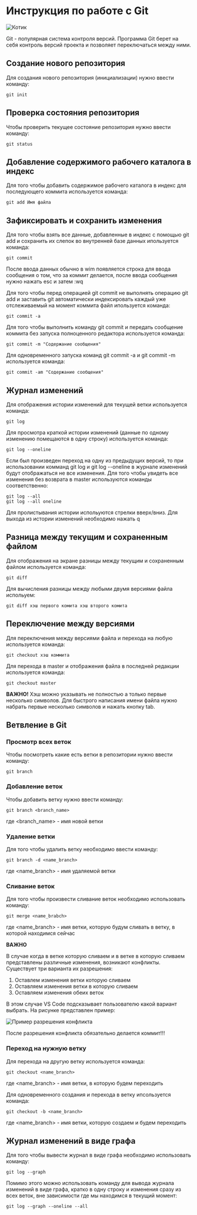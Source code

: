 # Инструкция по работе с Git

![Котик](cat.jpg)

Git - популярная система контроля версий. Программа Git берет на себя контроль версий проекта и позволяет переключаться между ними.

## Создание нового репозитория

Для создания нового репозитория (инициализации) нужно ввести команду:

    git init

## Проверка состояния репозитория

Чтобы проверить текущее состояние репозитория нужно ввести команду:

    git status

## Добавление содержимого рабочего каталога в индекс

Для того чтобы добавить содержимое рабочего каталога в индекс для последующего коммита используется команда:

    git add Имя файла

## Зафиксировать и сохранить изменения

Для того чтобы взять все данные, добавленные в индекс с помощью git add и сохранить их слепок во внутренней базе данных ипользуется команда:

    git commit

После ввода данных обычно в wim появляется строка для ввода сообщения о том, что за коммит делается, после ввода сообщения нужно нажать esc и затем :wq

Для того чтобы перед операцией git commit не выполнять операцию git add и заставить git автоматически индексировать каждый уже отслеживаемый на момент коммита файл ипользуется команда:

    git commit -a

Для того чтобы выполнить команду git commit и передать сообщение коммита без запуска полноценного редактора используется команда:

    git commit -m "Содержание сообщения"

Для одновременного запуска команд git commit -a и git commit -m используется команда:

    git commit -am "Содержание сообщения"

## Журнал изменений

Для отображения истории изменений для текущей ветки используется команда:

    git log

Для просмотра краткой истории изменений (данные по одному изменению помещаются в одну строку) используется команда:

    git log --oneline


Если был произведен переход на одну из предыдущих версий, то при использовании комманд git log и git log --oneline в журнале изменений будут отображаться не все изменения. Для того чтобы увидеть все изменения без возврата в master используются команды соответственно:

    git log --all
    git log --all oneline

Для пролистывания истории испольуются стрелки вверх/вниз. Для выхода из истории изменений необходимо нажать q

## Разница между текущим и сохраненным файлом

Для отображения на экране разницы между текущим и сохраненным файлом используется команда:

    git diff

Для вычисления разницы между любыми двумя версиями файла испольуем:

    git diff хэш первого комита хэш второго комита

## Переключение между версиями

Для переключения между версиями файла и перехода на любую используется команда:

    git checkout хэш коммита

Для перехода в master и отображения файла в последней редакции используется команда:

    git checkout master

**ВАЖНО!** Хэш можно указывать не полностью а только первые несколько символов. Для быстрого написания имени файла нужно набрать первые несколько символов и нажать кнопку tab.

## Ветвление в Git

### Просмотр всех веток

Чтобы посмотреть какие есть ветки в репозитории нужно ввести команду:

    git branch

### Добавление веток

Чтобы добавить ветку нужно ввести команду:

    git branch <branch_name>

где <branch_name> - имя новой ветки

### Удаление ветки

Для того чтобы удалить ветку необходимо ввести команду:

    git branch -d <name_branch>

где <name_branch> - имя удаляемой ветки

### Сливание веток

Для того чтобы произвести сливание веток необходимо использовать команду:

    git merge <name_brabch>

где <name_branch> - имя ветки, которую будум сливать в ветку, в которой находимся сейчас

**ВАЖНО**

В случае когда в ветке которую сливаем и в ветке в которую сливаем представлены различные изменения, возникают конфликты. Существует три варианта их разрешения:

1. Оставлем изменения ветки которую сливаем
2. Оставляем изменения ветки в которую сливаем
3. Оставляем изменения обеих веток

В этом случае VS Code подсказывает пользователю какой вариант выбрать. На рисунке представлен пример:

![Пример разрешения конфликта](conflict.jpg)

После разрешения конфликта обязательно делается коммит!!!

### Переход на нужную ветку

Для перехода на другую ветку используется команда:

    git checkout <name_branch>

где <name_branch> - имя ветки, в которую будем переходить

Для одновременного создания и перехода в ветку ипсользуется команда:

    git checkout -b <name_branch>

где <name_branch> - имя ветки, которую создаем и будем переходить

## Журнал изменений в виде графа

Для того чтобы вывести журнал в виде графа необходимо использовать команду:

    git log --graph

Помимо этого можно использовать команду для вывода журнала изменений в виде графа, кратко в одну строку и изменения сразу из всех веток, вне зависимости где мы находимся в текущий момент:

    git log --graph --oneline --all

